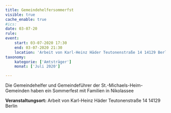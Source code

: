 ```yaml
---
title: Gemeindehelfersommerfst
visible: true
cache_enable: true
#ics: 
date: 03-07-20
rule: 
event:
	start: 03-07-2020 17:30
	end: 03-07-2020 21:30
	location: 'Arbeit von Karl-Heinz Häder Teutonenstraße 14 14129 Berlin'
taxonomy:
	kategorie: ['Amtsträger']
	monat: ['Juli 2020']

---
```

Die Gemeindehelfer und Gemeindeführer der St.-Michaels-Heim-Gemeinden haben ein Sommerfest mit Familien in Nikolassee



**Veranstaltungsort:** Arbeit von Karl-Heinz Häder
Teutonenstraße 14
14129 Berlin

